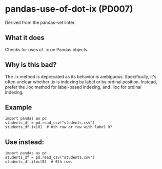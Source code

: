 # pandas-use-of-dot-ix (PD007)
Derived from the pandas-vet linter.
## What it does
Checks for uses of .ix on Pandas objects.
## Why is this bad?
The .ix method is deprecated as its behavior is ambiguous. Specifically,
it's often unclear whether .ix is indexing by label or by ordinal position.
Instead, prefer the .loc method for label-based indexing, and .iloc for
ordinal indexing.
## Example
```
import pandas as pd
students_df = pd.read_csv("students.csv")
students_df.ix[0]  # 0th row or row with label 0?
```
## Use instead:
```
import pandas as pd
students_df = pd.read_csv("students.csv")
students_df.iloc[0]  # 0th row.
```